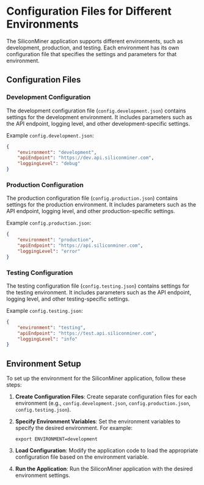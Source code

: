 # Configuration Files for Different Environments

The SiliconMiner application supports different environments, such as development, production, and testing. Each environment has its own configuration file that specifies the settings and parameters for that environment.

## Configuration Files

### Development Configuration

The development configuration file (`config.development.json`) contains settings for the development environment. It includes parameters such as the API endpoint, logging level, and other development-specific settings.

Example `config.development.json`:
```json
{
    "environment": "development",
    "apiEndpoint": "https://dev.api.siliconminer.com",
    "loggingLevel": "debug"
}
```

### Production Configuration

The production configuration file (`config.production.json`) contains settings for the production environment. It includes parameters such as the API endpoint, logging level, and other production-specific settings.

Example `config.production.json`:
```json
{
    "environment": "production",
    "apiEndpoint": "https://api.siliconminer.com",
    "loggingLevel": "error"
}
```

### Testing Configuration

The testing configuration file (`config.testing.json`) contains settings for the testing environment. It includes parameters such as the API endpoint, logging level, and other testing-specific settings.

Example `config.testing.json`:
```json
{
    "environment": "testing",
    "apiEndpoint": "https://test.api.siliconminer.com",
    "loggingLevel": "info"
}
```

## Environment Setup

To set up the environment for the SiliconMiner application, follow these steps:

1. **Create Configuration Files**: Create separate configuration files for each environment (e.g., `config.development.json`, `config.production.json`, `config.testing.json`).

2. **Specify Environment Variables**: Set the environment variables to specify the desired environment. For example:
   ```
   export ENVIRONMENT=development
   ```

3. **Load Configuration**: Modify the application code to load the appropriate configuration file based on the environment variable.

4. **Run the Application**: Run the SiliconMiner application with the desired environment settings.
